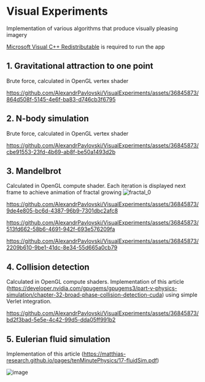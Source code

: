 # Visual Experiments
Implementation of various algorithms that produce visually pleasing imagery

[Microsoft Visual C++ Redistributable](https://learn.microsoft.com/en-us/cpp/windows/latest-supported-vc-redist?view=msvc-170) is required to run the app

## 1. Gravitational attraction to one point
Brute force, calculated in OpenGL vertex shader

https://github.com/AlexandrPavlovski/VisualExperiments/assets/36845873/864d508f-5145-4e6f-ba83-d746cb3f6795

## 2. N-body simulation
Brute force, calculated in OpenGL vertex shader

https://github.com/AlexandrPavlovski/VisualExperiments/assets/36845873/cbe91553-23fd-4b69-ab8f-be50a1493d2b

## 3. Mandelbrot
Calculated in OpenGL compute shader. Each iteration is displayed next frame to achieve animation of fractal growing
![fractal_0](https://github.com/AlexandrPavlovski/VisualExperiments/assets/36845873/3577943e-201c-492a-892e-9a2d5a6b0ac4)

https://github.com/AlexandrPavlovski/VisualExperiments/assets/36845873/9de4e805-bc6d-4387-96b9-7301dbc2afc8

https://github.com/AlexandrPavlovski/VisualExperiments/assets/36845873/513fd662-58b6-4691-942f-693e576209fa

https://github.com/AlexandrPavlovski/VisualExperiments/assets/36845873/2209b610-9be1-41dc-8e34-55d665a0cb79

## 4. Collision detection
Calculated in OpenGL compute shaders. Implementation of this article (https://developer.nvidia.com/gpugems/gpugems3/part-v-physics-simulation/chapter-32-broad-phase-collision-detection-cuda) using simple Verlet integration.

https://github.com/AlexandrPavlovski/VisualExperiments/assets/36845873/bd2f3bad-5e5e-4c42-99d5-dda05ff991b2

## 5. Eulerian fluid simulation
Implementation of this article (https://matthias-research.github.io/pages/tenMinutePhysics/17-fluidSim.pdf)

![image](https://github.com/AlexandrPavlovski/VisualExperiments/assets/36845873/244beaa7-22da-4dc2-b2d8-820201ec5e51)
